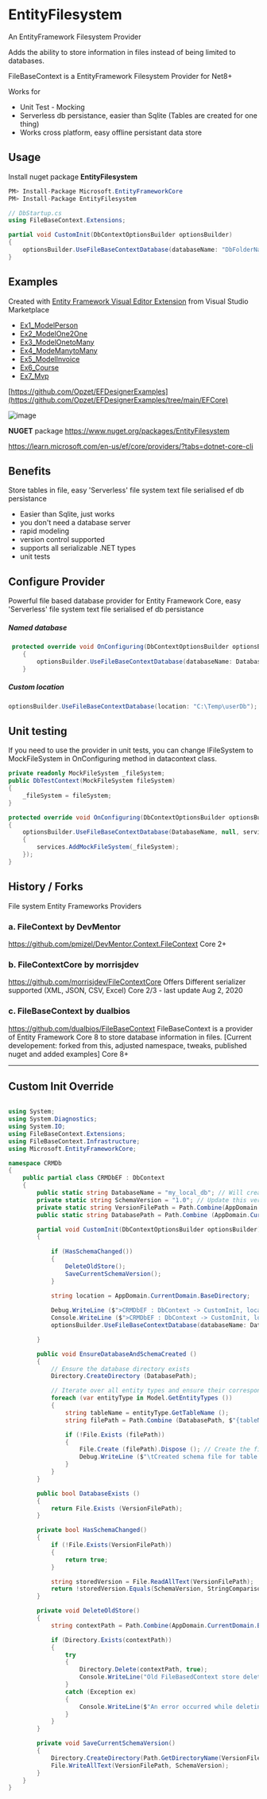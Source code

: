 # EntityFilesystem
An EntityFramework Filesystem Provider

Adds the ability to store information in files instead of being limited to databases.

FileBaseContext is a EntityFramework Filesystem Provider for Net8+

Works for
- Unit Test - Mocking
- Serverless db persistance, easier than Sqlite (Tables are created for one thing)
- Works cross platform, easy offline persistant data store
  
## Usage

Install nuget package **EntityFilesystem**
```csharp
PM> Install-Package Microsoft.EntityFrameworkCore
PM> Install-Package EntityFilesystem
```

```csharp
// DbStartup.cs
using FileBaseContext.Extensions;

partial void CustomInit(DbContextOptionsBuilder optionsBuilder)
{
    optionsBuilder.UseFileBaseContextDatabase(databaseName: "DbFolderName");
}
```

## Examples 

Created with [Entity Framework Visual Editor Extension](https://marketplace.visualstudio.com/items?itemName=michaelsawczyn.EFDesigner2022) from Visual Studio Marketplace

 - [Ex1_ModelPerson](https://github.com/Opzet/EFDesignerExamples/tree/main/EFCore/Ex1_ModelPerson)
 - [Ex2_ModelOne2One](https://github.com/Opzet/EFDesignerExamples/tree/main/EFCore/Ex2_ModelOne2One)
 - [Ex3_ModelOnetoMany](https://github.com/Opzet/EFDesignerExamples/tree/main/EFCore/Ex3_ModelOnetoMany)
 - [Ex4_ModeManytoMany](https://github.com/Opzet/EFDesignerExamples/tree/main/EFCore/Ex4_ModeManytoMany)
 - [Ex5_ModelInvoice](https://github.com/Opzet/EFDesignerExamples/tree/main/EFCore/Ex5_ModelInvoice)
 - [Ex6_Course](https://github.com/Opzet/EFDesignerExamples/tree/main/EFCore/Ex6_Course)
 - [Ex7_Mvp](https://github.com/Opzet/EFDesignerExamples/tree/main/EFCore/Ex7_Mvp)
   
[https://github.com/Opzet/EFDesignerExamples](https://github.com/Opzet/EFDesignerExamples/tree/main/EFCore)


![image](https://github.com/user-attachments/assets/eee0118c-d966-4835-9084-2e8922b9c72a)

**NUGET** package https://www.nuget.org/packages/EntityFilesystem 

https://learn.microsoft.com/en-us/ef/core/providers/?tabs=dotnet-core-cli

## Benefits
Store tables in file, easy 'Serverless' file system text file serialised ef db persistance

- Easier than Sqlite, just works 
- you don't need a database server
- rapid modeling
- version control supported
- supports all serializable .NET types
- unit tests


## Configure Provider
Powerful file based database provider for Entity Framework Core, easy 'Serverless' file system text file serialised ef db persistance
##### Named database 
```cs
 protected override void OnConfiguring(DbContextOptionsBuilder optionsBuilder)
    {
        optionsBuilder.UseFileBaseContextDatabase(databaseName: DatabaseName); 
    }
```
##### Custom location
```cs
optionsBuilder.UseFileBaseContextDatabase(location: "C:\Temp\userDb");
```

## Unit testing
If you need to use the provider in unit tests, you can change IFileSystem to MockFileSystem in OnConfiguring method in datacontext class.

```cs
private readonly MockFileSystem _fileSystem;
public DbTestContext(MockFileSystem fileSystem)
{
    _fileSystem = fileSystem;
}

protected override void OnConfiguring(DbContextOptionsBuilder optionsBuilder)
{
    optionsBuilder.UseFileBaseContextDatabase(DatabaseName, null, services =>
    {
        services.AddMockFileSystem(_fileSystem);
    });
}
```
## History / Forks

File system Entity Frameworks Providers

### a. FileContext by DevMentor 
https://github.com/pmizel/DevMentor.Context.FileContext
Core 2+ 

### b. FileContextCore by morrisjdev
https://github.com/morrisjdev/FileContextCore
Offers Different serializer supported (XML, JSON, CSV, Excel) 
Core 2/3 - last update Aug 2, 2020

### c. FileBaseContext by dualbios
https://github.com/dualbios/FileBaseContext
FileBaseContext is a provider of Entity Framework Core 8 to store database information in files. 
[Current developement: forked from this, adjusted namespace, tweaks, published nuget and added examples] 
Core 8+ 

---


## Custom Init Override

```cs

using System;
using System.Diagnostics;
using System.IO;
using FileBaseContext.Extensions;
using FileBaseContext.Infrastructure;
using Microsoft.EntityFrameworkCore;

namespace CRMDb
{
    public partial class CRMDbEF : DbContext
    {
        public static string DatabaseName = "my_local_db"; // Will create folder \bin\my_local_db and tables.json files
        private static string SchemaVersion = "1.0"; // Update this version when schema changes
        private static string VersionFilePath = Path.Combine(AppDomain.CurrentDomain.BaseDirectory, DatabaseName, "schema_version.txt");
        public static string DatabasePath = Path.Combine (AppDomain.CurrentDomain.BaseDirectory, DatabaseName);

        partial void CustomInit(DbContextOptionsBuilder optionsBuilder)
        {
        
            if (HasSchemaChanged())
            {
                DeleteOldStore();
                SaveCurrentSchemaVersion();
            }

            string location = AppDomain.CurrentDomain.BaseDirectory;
            
            Debug.WriteLine ($">CRMDbEF : DbContext -> CustomInit, location: '{location}, databaseName: '{DatabaseName}'");
            Console.WriteLine ($">CRMDbEF : DbContext -> CustomInit, location: '{location}, databaseName: '{DatabaseName}'");
            optionsBuilder.UseFileBaseContextDatabase(databaseName: DatabaseName, location: location);

        }

        public void EnsureDatabaseAndSchemaCreated ()
        {
            // Ensure the database directory exists
            Directory.CreateDirectory (DatabasePath);

            // Iterate over all entity types and ensure their corresponding files are created
            foreach (var entityType in Model.GetEntityTypes ())
            {
                string tableName = entityType.GetTableName ();
                string filePath = Path.Combine (DatabasePath, $"{tableName}.json");

                if (!File.Exists (filePath))
                {
                    File.Create (filePath).Dispose (); // Create the file and close it immediately
                    Debug.WriteLine ($"\tCreated schema file for table: {tableName}");
                }
            }
        }

        public bool DatabaseExists ()
        {
            return File.Exists (VersionFilePath);
        }

        private bool HasSchemaChanged()
        {
            if (!File.Exists(VersionFilePath))
            {
                return true;
            }

            string storedVersion = File.ReadAllText(VersionFilePath);
            return !storedVersion.Equals(SchemaVersion, StringComparison.OrdinalIgnoreCase);
        }

        private void DeleteOldStore()
        {
            string contextPath = Path.Combine(AppDomain.CurrentDomain.BaseDirectory, DatabaseName);

            if (Directory.Exists(contextPath))
            {
                try
                {
                    Directory.Delete(contextPath, true);
                    Console.WriteLine("Old FileBasedContext store deleted successfully.");
                }
                catch (Exception ex)
                {
                    Console.WriteLine($"An error occurred while deleting the context store: {ex.Message}");
                }
            }
        }

        private void SaveCurrentSchemaVersion()
        {
            Directory.CreateDirectory(Path.GetDirectoryName(VersionFilePath));
            File.WriteAllText(VersionFilePath, SchemaVersion);
        }
    }
}
```



